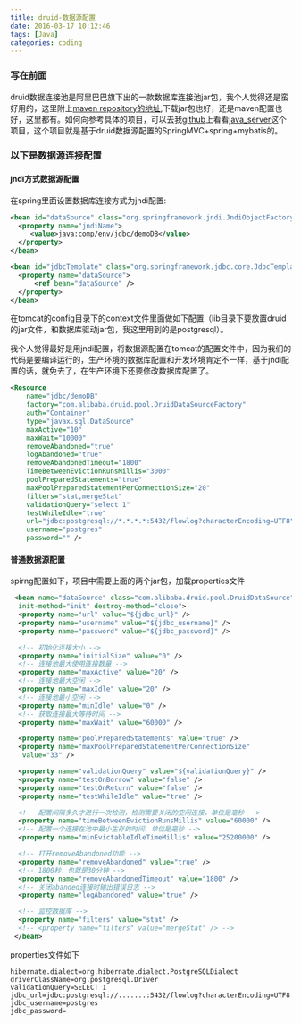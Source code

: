 ```yaml
---
title: druid-数据源配置
date: 2016-03-17 10:12:46
tags: [Java]
categories: coding
---
```


### 写在前面
druid数据连接池是阿里巴巴旗下出的一款数据库连接池jar包，我个人觉得还是蛮好用的，这里附上[maven repository的地址](http://mvnrepository.com/artifact/com.alibaba/druid),下载jar包也好，还是maven配置也好，这里都有。如何向参考具体的项目，可以去我[github](https://github.com/xiaowei1118)上看看[java_server](https://github.com/xiaowei1118/java_server)这个项目，这个项目就是基于druid数据源配置的SpringMVC+spring+mybatis的。

### 以下是数据源连接配置

#### jndi方式数据源配置

在spring里面设置数据库连接方式为jndi配置:
```xml
<bean id="dataSource" class="org.springframework.jndi.JndiObjectFactoryBean">
  <property name="jndiName">
     <value>java:comp/env/jdbc/demoDB</value>
  </property>
</bean>  

<bean id="jdbcTemplate" class="org.springframework.jdbc.core.JdbcTemplate">
  <property name="dataSource">
      <ref bean="dataSource" />
  </property>
</bean>
```
在tomcat的config目录下的context文件里面做如下配置（lib目录下要放置druid的jar文件，和数据库驱动jar包，我这里用到的是postgresql）。

我个人觉得最好是用jndi配置，将数据源配置在tomcat的配置文件中，因为我们的代码是要编译运行的，生产环境的数据库配置和开发环境肯定不一样，基于jndi配置的话，就免去了，在生产环境下还要修改数据库配置了。

```xml
<Resource    
    name="jdbc/demoDB"
    factory="com.alibaba.druid.pool.DruidDataSourceFactory"  
    auth="Container"  
    type="javax.sql.DataSource"
    maxActive="10"    
    maxWait="10000"
    removeAbandoned="true"
    logAbandoned="true"
    removeAbandonedTimeout="1800"
    TimeBetweenEvictionRunsMillis="3000"
    poolPreparedStatements="true"
    maxPoolPreparedStatementPerConnectionSize="20"
    filters="stat,mergeStat"
    validationQuery="select 1"
    testWhileIdle="true"
    url="jdbc:postgresql://*.*.*.*:5432/flowlog?characterEncoding=UTF8"
    username="postgres"
    password="" />
```

#### 普通数据源配置
spirng配置如下，项目中需要上面的两个jar包，加载properties文件
```xml
 <bean name="dataSource" class="com.alibaba.druid.pool.DruidDataSource"
  init-method="init" destroy-method="close">
  <property name="url" value="${jdbc_url}" />
  <property name="username" value="${jdbc_username}" />
  <property name="password" value="${jdbc_password}" />

  <!-- 初始化连接大小 -->
  <property name="initialSize" value="0" />
  <!-- 连接池最大使用连接数量 -->
  <property name="maxActive" value="20" />
  <!-- 连接池最大空闲 -->
  <property name="maxIdle" value="20" />
  <!-- 连接池最小空闲 -->
  <property name="minIdle" value="0" />
  <!-- 获取连接最大等待时间 -->
  <property name="maxWait" value="60000" />

  <property name="poolPreparedStatements" value="true" />
  <property name="maxPoolPreparedStatementPerConnectionSize"
   value="33" />

  <property name="validationQuery" value="${validationQuery}" />
  <property name="testOnBorrow" value="false" />
  <property name="testOnReturn" value="false" />
  <property name="testWhileIdle" value="true" />

  <!-- 配置间隔多久才进行一次检测，检测需要关闭的空闲连接，单位是毫秒 -->
  <property name="timeBetweenEvictionRunsMillis" value="60000" />
  <!-- 配置一个连接在池中最小生存的时间，单位是毫秒 -->
  <property name="minEvictableIdleTimeMillis" value="25200000" />

  <!-- 打开removeAbandoned功能 -->
  <property name="removeAbandoned" value="true" />
  <!-- 1800秒，也就是30分钟 -->
  <property name="removeAbandonedTimeout" value="1800" />
  <!-- 关闭abanded连接时输出错误日志 -->
  <property name="logAbandoned" value="true" />

  <!-- 监控数据库 -->
  <property name="filters" value="stat" />
  <!-- <property name="filters" value="mergeStat" /> -->
 </bean>
```
properties文件如下
```
hibernate.dialect=org.hibernate.dialect.PostgreSQLDialect
driverClassName=org.postgresql.Driver
validationQuery=SELECT 1
jdbc_url=jdbc:postgresql://.......:5432/flowlog?characterEncoding=UTF8
jdbc_username=postgres
jdbc_password=
```
